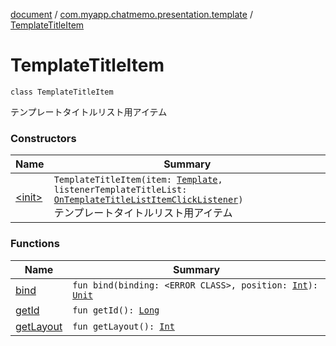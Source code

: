 [document](../../index.md) / [com.myapp.chatmemo.presentation.template](../index.md) / [TemplateTitleItem](./index.md)

# TemplateTitleItem

`class TemplateTitleItem`

テンプレートタイトルリスト用アイテム

### Constructors

| Name | Summary |
|---|---|
| [&lt;init&gt;](-init-.md) | `TemplateTitleItem(item: `[`Template`](../../com.myapp.chatmemo.domain.model.entity/-template/index.md)`, listenerTemplateTitleList: `[`OnTemplateTitleListItemClickListener`](../../com.myapp.chatmemo.presentation.utils.expansion/-on-template-title-list-item-click-listener/index.md)`)`<br>テンプレートタイトルリスト用アイテム |

### Functions

| Name | Summary |
|---|---|
| [bind](bind.md) | `fun bind(binding: <ERROR CLASS>, position: `[`Int`](https://kotlinlang.org/api/latest/jvm/stdlib/kotlin/-int/index.html)`): `[`Unit`](https://kotlinlang.org/api/latest/jvm/stdlib/kotlin/-unit/index.html) |
| [getId](get-id.md) | `fun getId(): `[`Long`](https://kotlinlang.org/api/latest/jvm/stdlib/kotlin/-long/index.html) |
| [getLayout](get-layout.md) | `fun getLayout(): `[`Int`](https://kotlinlang.org/api/latest/jvm/stdlib/kotlin/-int/index.html) |
